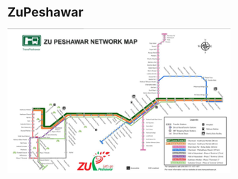 # ZuPeshawar
![](https://raw.githubusercontent.com/DaHamster/ZuPeshawar/main/route-images/current-route.png)
